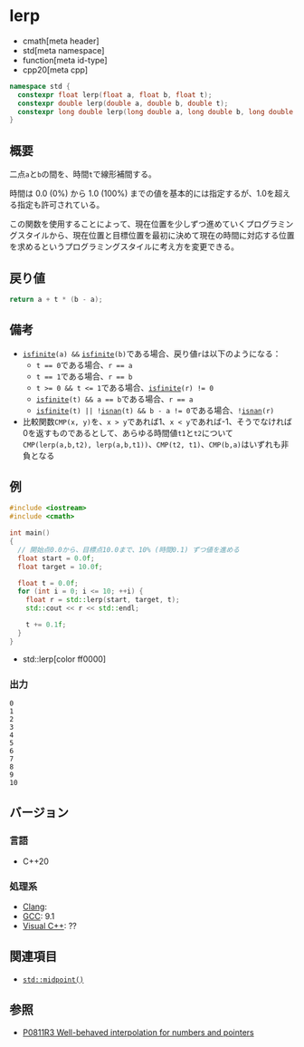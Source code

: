 # lerp
* cmath[meta header]
* std[meta namespace]
* function[meta id-type]
* cpp20[meta cpp]

```cpp
namespace std {
  constexpr float lerp(float a, float b, float t);
  constexpr double lerp(double a, double b, double t);
  constexpr long double lerp(long double a, long double b, long double t);
}
```

## 概要
二点`a`と`b`の間を、時間`t`で線形補間する。

時間は 0.0 (0%) から 1.0 (100%) までの値を基本的には指定するが、1.0を超える指定も許可されている。

この関数を使用することによって、現在位置を少しずつ進めていくプログラミングスタイルから、現在位置と目標位置を最初に決めて現在の時間に対応する位置を求めるというプログラミングスタイルに考え方を変更できる。


## 戻り値
```cpp
return a + t * (b - a);
```

## 備考
- [`isfinite`](isfinite.md)`(a) &&` [`isfinite`](isfinite.md)`(b)`である場合、戻り値`r`は以下のようになる：
    - `t == 0`である場合、`r == a`
    - `t == 1`である場合、`r == b`
    - `t >= 0 && t <= 1`である場合、[`isfinite`](isfinite.md)`(r) != 0`
    - [`isfinite`](isfinite.md)`(t) && a == b`である場合、`r == a`
    - [`isfinite`](isfinite.md)`(t) || !`[`isnan`](isnan.md)`(t) && b - a != 0`である場合、`!`[`isnan`](isnan.md)`(r)`
- 比較関数`CMP(x, y)`を、`x > y`であれば1、`x < y`であれば-1、そうでなければ0を返すものであるとして、あらゆる時間値`t1`と`t2`について`CMP(lerp(a,b,t2), lerp(a,b,t1))`、`CMP(t2, t1)`、`CMP(b,a)`はいずれも非負となる


## 例
```cpp example
#include <iostream>
#include <cmath>

int main()
{
  // 開始点0.0から、目標点10.0まで、10% (時間0.1) ずつ値を進める
  float start = 0.0f;
  float target = 10.0f;

  float t = 0.0f;
  for (int i = 0; i <= 10; ++i) {
    float r = std::lerp(start, target, t);
    std::cout << r << std::endl;

    t += 0.1f;
  }
}
```
* std::lerp[color ff0000]

### 出力
```
0
1
2
3
4
5
6
7
8
9
10
```

## バージョン
### 言語
- C++20


### 処理系
- [Clang](/implementation.md#clang):
- [GCC](/implementation.md#gcc): 9.1
- [Visual C++](/implementation.md#visual_cpp): ??


## 関連項目
- [`std::midpoint()`](/reference/numeric/midpoint.md.nolink)


## 参照
- [P0811R3 Well-behaved interpolation for numbers and pointers](http://www.open-std.org/jtc1/sc22/wg21/docs/papers/2019/p0811r3.html)
